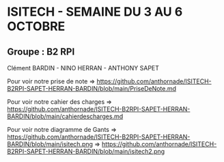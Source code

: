 <h1>ISITECH - SEMAINE DU 3 AU 6 OCTOBRE</h1>

<h2>Groupe : B2 RPI</h2>

Clément BARDIN - NINO HERRAN - ANTHONY SAPET

Pour voir notre prise de note => https://github.com/anthornade/ISITECH-B2RPI-SAPET-HERRAN-BARDIN/blob/main/PriseDeNote.md

Pour voir notre cahier des charges => https://github.com/anthornade/ISITECH-B2RPI-SAPET-HERRAN-BARDIN/blob/main/cahierdescharges.md

Pour voir notre diagramme de Gants => https://github.com/anthornade/ISITECH-B2RPI-SAPET-HERRAN-BARDIN/blob/main/isitech.png
				   => https://github.com/anthornade/ISITECH-B2RPI-SAPET-HERRAN-BARDIN/blob/main/isitech2.png
